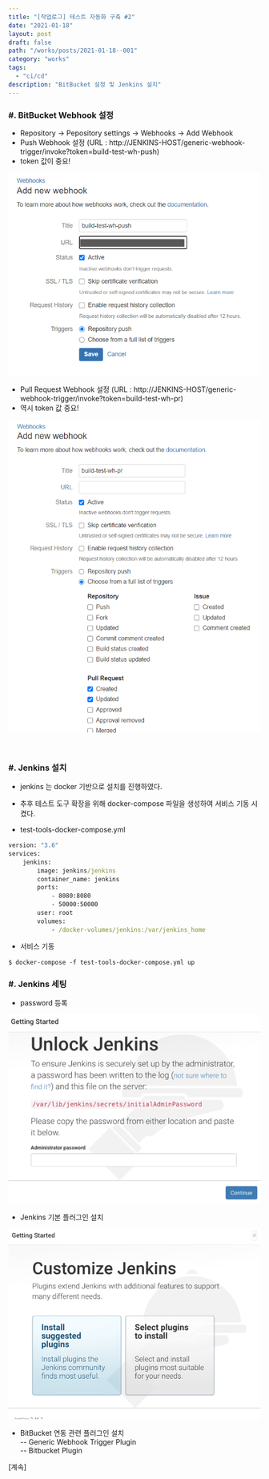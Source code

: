 ```yaml
---
title: "[작업로그] 테스트 자동화 구축 #2"
date: "2021-01-18"
layout: post
draft: false
path: "/works/posts/2021-01-18--001"
category: "works"
tags:
  - "ci/cd"
description: "BitBucket 설정 및 Jenkins 설치"
---
```


### #. BitBucket Webhook 설정
- Repository -> Pepository settings -> Webhooks -> Add Webhook
- Push Webhook 설정 (URL : http://JENKINS-HOST/generic-webhook-trigger/invoke?token=build-test-wh-push)
- token 값이 중요!

![](./002-01.PNG)

- Pull Request Webhook 설정 (URL : http://JENKINS-HOST/generic-webhook-trigger/invoke?token=build-test-wh-pr)
- 역시 token 값 중요!

![](./002-02.PNG)

<br>

### #. Jenkins 설치
- jenkins 는 docker 기반으로 설치를 진행하였다.
- 추후 테스트 도구 확장을 위해 docker-compose 파일을 생성하여 서비스 기동 시켰다.

- test-tools-docker-compose.yml

```cmd
version: "3.6"
services:
    jenkins:
        image: jenkins/jenkins
        container_name: jenkins
        ports:
            - 8080:8080
            - 50000:50000
        user: root
        volumes:
            - /docker-volumes/jenkins:/var/jenkins_home
```

- 서비스 기동
```
$ docker-compose -f test-tools-docker-compose.yml up
```

### #. Jenkins 세팅
- password 등록

![](./002-03.PNG)

- Jenkins 기본 플러그인 설치

![](./002-04.PNG)

- BitBucket 연동 관련 플러그인 설치  
 -- Generic Webhook Trigger Plugin  
 -- Bitbucket Plugin

[계속]
